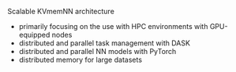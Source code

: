 Scalable KVmemNN architecture
- primarily focusing on the use with HPC environments with GPU-equipped nodes
- distributed and parallel task management with DASK
- distributed and parallel NN models with PyTorch
- distributed memory for large datasets
